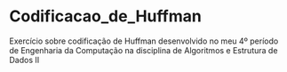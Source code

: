 # Codificacao_de_Huffman
Exercício sobre codificação de Huffman desenvolvido no meu 4º período de Engenharia da Computação na disciplina de Algoritmos e Estrutura de Dados II
